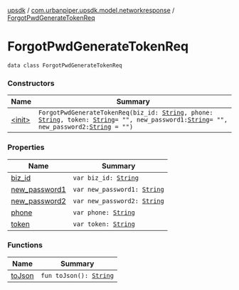 [upsdk](../../index.md) / [com.urbanpiper.upsdk.model.networkresponse](../index.md) / [ForgotPwdGenerateTokenReq](./index.md)

# ForgotPwdGenerateTokenReq

`data class ForgotPwdGenerateTokenReq`

### Constructors

| Name | Summary |
|---|---|
| [&lt;init&gt;](-init-.md) | `ForgotPwdGenerateTokenReq(biz_id: `[`String`](https://kotlinlang.org/api/latest/jvm/stdlib/kotlin/-string/index.html)`, phone: `[`String`](https://kotlinlang.org/api/latest/jvm/stdlib/kotlin/-string/index.html)`, token: `[`String`](https://kotlinlang.org/api/latest/jvm/stdlib/kotlin/-string/index.html)` = "", new_password1: `[`String`](https://kotlinlang.org/api/latest/jvm/stdlib/kotlin/-string/index.html)` = "", new_password2: `[`String`](https://kotlinlang.org/api/latest/jvm/stdlib/kotlin/-string/index.html)` = "")` |

### Properties

| Name | Summary |
|---|---|
| [biz_id](biz_id.md) | `var biz_id: `[`String`](https://kotlinlang.org/api/latest/jvm/stdlib/kotlin/-string/index.html) |
| [new_password1](new_password1.md) | `var new_password1: `[`String`](https://kotlinlang.org/api/latest/jvm/stdlib/kotlin/-string/index.html) |
| [new_password2](new_password2.md) | `var new_password2: `[`String`](https://kotlinlang.org/api/latest/jvm/stdlib/kotlin/-string/index.html) |
| [phone](phone.md) | `var phone: `[`String`](https://kotlinlang.org/api/latest/jvm/stdlib/kotlin/-string/index.html) |
| [token](token.md) | `var token: `[`String`](https://kotlinlang.org/api/latest/jvm/stdlib/kotlin/-string/index.html) |

### Functions

| Name | Summary |
|---|---|
| [toJson](to-json.md) | `fun toJson(): `[`String`](https://kotlinlang.org/api/latest/jvm/stdlib/kotlin/-string/index.html) |
